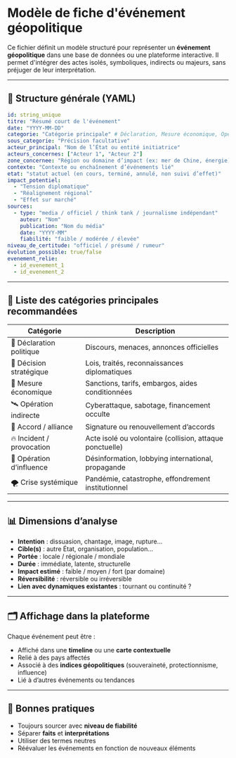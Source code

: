 
# Modèle de fiche d'événement géopolitique

Ce fichier définit un modèle structuré pour représenter un **événement géopolitique** dans une base de données ou une plateforme interactive. Il permet d'intégrer des actes isolés, symboliques, indirects ou majeurs, sans préjuger de leur interprétation.

---

## 🧩 Structure générale (YAML)

```yaml
id: string_unique
titre: "Résumé court de l'événement"
date: "YYYY-MM-DD"
categorie: "Catégorie principale" # Déclaration, Mesure économique, Opération indirecte, etc.
sous_categorie: "Précision facultative"
acteur_principal: "Nom de l’État ou entité initiatrice"
acteurs_concernes: ["Acteur 1", "Acteur 2"]
zone_concernee: "Région ou domaine d’impact (ex: mer de Chine, énergie)"
contexte: "Contexte ou enchaînement d’événements lié"
etat: "statut actuel (en cours, terminé, annulé, non suivi d’effet)"
impact_potentiel:
  - "Tension diplomatique"
  - "Réalignement régional"
  - "Effet sur marché"
sources:
  - type: "media / officiel / think tank / journalisme indépendant"
    auteur: "Nom"
    publication: "Nom du média"
    date: "YYYY-MM"
    fiabilité: "faible / modérée / élevée"
niveau_de_certitude: "officiel / présumé / rumeur"
évolution_possible: true/false
evenement_relie:
  - id_evenement_1
  - id_evenement_2
```

---

## 🎯 Liste des catégories principales recommandées

| Catégorie                 | Description                                                |
|--------------------------|------------------------------------------------------------|
| 📝 Déclaration politique  | Discours, menaces, annonces officielles                    |
| 📜 Décision stratégique   | Lois, traités, reconnaissances diplomatiques               |
| 💸 Mesure économique      | Sanctions, tarifs, embargos, aides conditionnées           |
| 🛰️ Opération indirecte    | Cyberattaque, sabotage, financement occulte                |
| 🤝 Accord / alliance      | Signature ou renouvellement d’accords                      |
| 🔥 Incident / provocation | Acte isolé ou volontaire (collision, attaque ponctuelle)   |
| 🧠 Opération d’influence  | Désinformation, lobbying international, propagande         |
| 🌪 Crise systémique       | Pandémie, catastrophe, effondrement institutionnel         |

---

## 📊 Dimensions d’analyse

- **Intention** : dissuasion, chantage, image, rupture...
- **Cible(s)** : autre État, organisation, population...
- **Portée** : locale / régionale / mondiale
- **Durée** : immédiate, latente, structurelle
- **Impact estimé** : faible / moyen / fort (par domaine)
- **Réversibilité** : réversible ou irréversible
- **Lien avec dynamiques existantes** : tournant ou continuité ?

---

## 🗂 Affichage dans la plateforme

Chaque événement peut être :
- Affiché dans une **timeline** ou une **carte contextuelle**
- Relié à des pays affectés
- Associé à des **indices géopolitiques** (souveraineté, protectionnisme, influence)
- Lié à d’autres événements ou tendances

---

## 📌 Bonnes pratiques

- Toujours sourcer avec **niveau de fiabilité**
- Séparer **faits** et **interprétations**
- Utiliser des termes neutres
- Réévaluer les événements en fonction de nouveaux éléments
